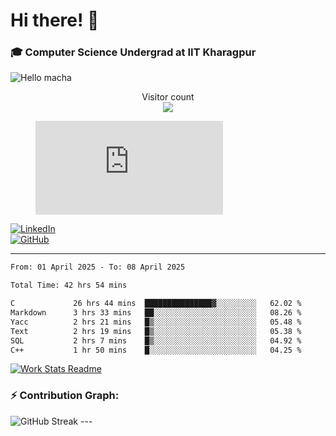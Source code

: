 # Hi there! 👋

### 🎓 Computer Science Undergrad at IIT Kharagpur

<img src="https://raw.githubusercontent.com/sagar-viradiya/sagar-viradiya/master/resources/banner.png" alt="Hello macha">

<p align="center"> 
  Visitor count<br>
  <img src="https://profile-counter.glitch.me/sesiii/count.svg" />
</p>

<figure><embed src="https://wakatime.com/share/@81d5e6c4-c575-43e6-9a9e-85ed25517f53/42cf003a-18dd-42ef-bded-df01146821f2.svg"></embed></figure>

[![LinkedIn](https://img.shields.io/badge/LinkedIn-0077B5?style=for-the-badge&logo=linkedin&logoColor=white)](https://www.linkedin.com/in/sesidadi)  
[![GitHub](https://img.shields.io/badge/GitHub-181717?style=for-the-badge&logo=github&logoColor=white)](https://github.com/sesiii)

---
<!--START_SECTION:waka-->

```txt
From: 01 April 2025 - To: 08 April 2025

Total Time: 42 hrs 54 mins

C             26 hrs 44 mins  ███████████████▓░░░░░░░░░   62.02 %
Markdown      3 hrs 33 mins   ██░░░░░░░░░░░░░░░░░░░░░░░   08.26 %
Yacc          2 hrs 21 mins   █▒░░░░░░░░░░░░░░░░░░░░░░░   05.48 %
Text          2 hrs 19 mins   █▒░░░░░░░░░░░░░░░░░░░░░░░   05.38 %
SQL           2 hrs 7 mins    █▒░░░░░░░░░░░░░░░░░░░░░░░   04.92 %
C++           1 hr 50 mins    █░░░░░░░░░░░░░░░░░░░░░░░░   04.25 %
```

<!--END_SECTION:waka-->


[![Work Stats Readme](https://github.com/sesiii/sesiii/actions/workflows/main.yml/badge.svg)](https://github.com/sesiii/sesiii/actions/workflows/main.yml)

### ⚡ Contribution Graph:

<img src="https://streak-stats.demolab.com/?user=sesiii&theme=radical" alt="GitHub Streak" />
---
